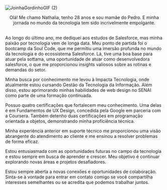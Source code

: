 ![JoinhaGordinhoGIF (2)](https://user-images.githubusercontent.com/111080100/190262410-2f928252-30f7-474c-96b9-7b186284a5b1.gif)

<center>Olá!
Me chamo Nathalia, tenho 28 anos e sou mamãe do Pedro. E minha jornada no mundo da tecnologia tem sido incrivelmente empolgante.</center>

<br>

Ao longo do último ano, me dediquei aos estudos de Salesforce, mas minha paixão por tecnologia vem de longa data. Meu ponto de partida foi o bootcamp da Soul Code, que me permitiu uma imersão profunda no mundo da tecnologia e do ecossistema Salesforce. Lá, tive uma boa base para atuar pela sottama, uma oportunidade de atuar como desenvolvedora salesforce, o que me proporcionou insights valiosos sobre as rotinas e demandas do setor.

Minha busca por conhecimento me levou à Impacta Tecnologia, onde atualmente estou cursando Gestão da Tecnologia da Informação. Além disso, estou aprimorando minhas habilidades de web design no SENAI como parte de uma formação continuada.

Possuo quatro certificações que fortalecem meu conhecimento. Uma delas é em Fundamentos de UX Design, concedida pela Google em parceria com a Coursera. Também detenho duas certificações em programação orientada a objetos, demonstrando minha proficiência técnica.

Minha experiência anterior em suporte técnico me proporcionou uma visão abrangente do atendimento ao cliente e me ensinou a resolver problemas de forma eficaz.

Estou entusiasmada com as oportunidades futuras no campo da tecnologia e estou sempre em busca de aprender e crescer. Meu objetivo é continuar explorando novas áreas e projetos desafiadores.

Estou sempre aberta a novas conexões e oportunidades de colaboração. Sinta-se à vontade para entrar em contato comigo se você compartilha interesses semelhantes ou se acredita que podemos trabalhar juntos.






      
           
  
